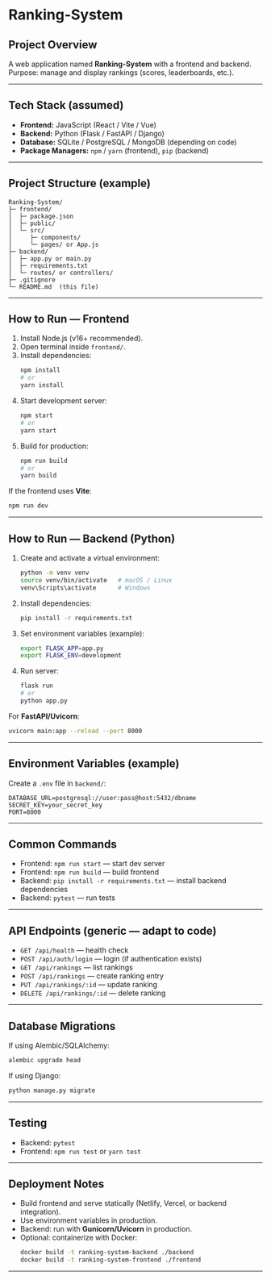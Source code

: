 # Ranking-System

## Project Overview
A web application named **Ranking-System** with a frontend and backend.  
Purpose: manage and display rankings (scores, leaderboards, etc.).  

---

## Tech Stack (assumed)
- **Frontend:** JavaScript (React / Vite / Vue)  
- **Backend:** Python (Flask / FastAPI / Django)  
- **Database:** SQLite / PostgreSQL / MongoDB (depending on code)  
- **Package Managers:** `npm` / `yarn` (frontend), `pip` (backend)  

---

## Project Structure (example)
```
Ranking-System/
├─ frontend/
│  ├─ package.json
│  ├─ public/
│  └─ src/
│     ├─ components/
│     └─ pages/ or App.js
├─ backend/
│  ├─ app.py or main.py
│  ├─ requirements.txt
│  └─ routes/ or controllers/
├─ .gitignore
└─ README.md  (this file)
```

---

## How to Run — Frontend
1. Install Node.js (v16+ recommended).  
2. Open terminal inside `frontend/`.  
3. Install dependencies:  
   ```bash
   npm install
   # or
   yarn install
   ```
4. Start development server:  
   ```bash
   npm start
   # or
   yarn start
   ```
5. Build for production:  
   ```bash
   npm run build
   # or
   yarn build
   ```

If the frontend uses **Vite**:  
```bash
npm run dev
```

---

## How to Run — Backend (Python)
1. Create and activate a virtual environment:  
   ```bash
   python -m venv venv
   source venv/bin/activate   # macOS / Linux
   venv\Scripts\activate      # Windows
   ```
2. Install dependencies:  
   ```bash
   pip install -r requirements.txt
   ```
3. Set environment variables (example):  
   ```bash
   export FLASK_APP=app.py
   export FLASK_ENV=development
   ```
4. Run server:  
   ```bash
   flask run
   # or
   python app.py
   ```

For **FastAPI/Uvicorn**:  
```bash
uvicorn main:app --reload --port 8000
```

---

## Environment Variables (example)
Create a `.env` file in `backend/`:
```
DATABASE_URL=postgresql://user:pass@host:5432/dbname
SECRET_KEY=your_secret_key
PORT=8000
```

---

## Common Commands
- Frontend: `npm run start` — start dev server  
- Frontend: `npm run build` — build frontend  
- Backend: `pip install -r requirements.txt` — install backend dependencies  
- Backend: `pytest` — run tests  

---

## API Endpoints (generic — adapt to code)
- `GET /api/health` — health check  
- `POST /api/auth/login` — login (if authentication exists)  
- `GET /api/rankings` — list rankings  
- `POST /api/rankings` — create ranking entry  
- `PUT /api/rankings/:id` — update ranking  
- `DELETE /api/rankings/:id` — delete ranking  

---

## Database Migrations
If using Alembic/SQLAlchemy:  
```bash
alembic upgrade head
```
If using Django:  
```bash
python manage.py migrate
```

---

## Testing
- Backend: `pytest`  
- Frontend: `npm run test` or `yarn test`  

---

## Deployment Notes
- Build frontend and serve statically (Netlify, Vercel, or backend integration).  
- Use environment variables in production.  
- Backend: run with **Gunicorn/Uvicorn** in production.  
- Optional: containerize with Docker:  
  ```bash
  docker build -t ranking-system-backend ./backend
  docker build -t ranking-system-frontend ./frontend
  ```

---
